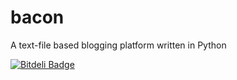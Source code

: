 bacon
=====

A text-file based blogging platform written in Python


[![Bitdeli Badge](https://d2weczhvl823v0.cloudfront.net/DEGoodmanWilson/bacon/trend.png)](https://bitdeli.com/free "Bitdeli Badge")

